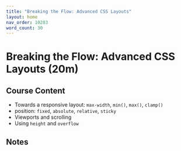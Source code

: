```yaml
---
title: "Breaking the Flow: Advanced CSS Layouts"
layout: home
nav_order: 10203
word_count: 30
---
```

# Breaking the Flow: Advanced CSS Layouts (20m)

## Course Content

- Towards a responsive layout: `max-width`, `min()`, `max()`, `clamp()`
- position: `fixed`, `absolute`, `relative`, `sticky`
- Viewports and scrolling
- Using `height` and `overflow`

## Notes





